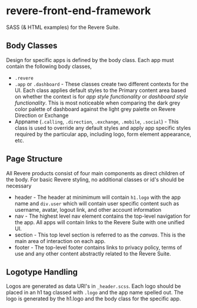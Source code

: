 # revere-front-end-framework
SASS (&amp; HTML examples) for the Revere Suite.


## Body Classes

Design for specific apps is defined by the body class. Each app must contain the following body classes, 

* `.revere`
* `.app` or `.dashboard` - These classes create two different contexts for the UI. Each class applies default styles to the Primary content area based on whether the context is for _app style functionality_ or _dashboard style functionality_. This is most noticeable when comparing the dark grey color palette of dashboard against the light grey palette on Revere Direction or Exchange
* Appname (`.calling`, `.direction`, `.exchange`, `.mobile`, `.social`) - This class is used to override any default styles and apply app specific styles required by the particular app, including logo, form element appearance, etc.

## Page Structure

All Revere products consist of four main components as direct children of the body. For basic Revere styling, no additional classes or id's should be necessary 

* header - The header at minimimum will contain `h1.logo` with the app name and `div.user` which will contain user specific content such as username, avatar, logout link, and other account information
* nav - The highest level nav element contains the top-level navigation for the app. All apps will contain links to the Revere Suite with one unified UI. 
* section - This top level section is referred to as the _canvas_. This is the main area of interaction on each app.
* footer - The top-level footer contains links to privacy policy, terms of use and any other content abstractly related to the Revere Suite. 

## Logotype Handling

Logos are generated as data URI's in `_header.scss`. Each logo should be placed in an h1 tag classed with `.logo` and the app name spelled out. The logo is generated by the h1.logo and the body class for the specific app.

